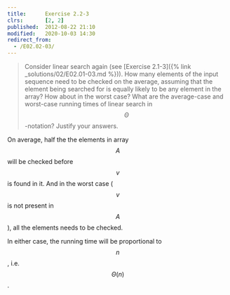 ```yaml
---
title:      Exercise 2.2-3
clrs:       [2, 2]
published:  2012-08-22 21:10
modified:   2020-10-03 14:30
redirect_from:
  - /E02.02-03/
---
```


> Consider linear search again (see [Exercise 2.1-3]({% link _solutions/02/E02.01-03.md %})). How many elements of the input sequence need to be checked on the average, assuming that the element being searched for is equally likely to be any element in the array? How about in the worst case? What are the average-case and worst-case running times of linear search in $$\Theta$$-notation? Justify your answers.

On average, half the the elements in array $$A$$ will be checked before $$v$$ is found in it. And in the worst case ($$v$$ is not present in $$A$$), all the elements needs to be checked.

In either case, the running time will be proportional to $$n$$, i.e. $$\Theta(n)$$.

